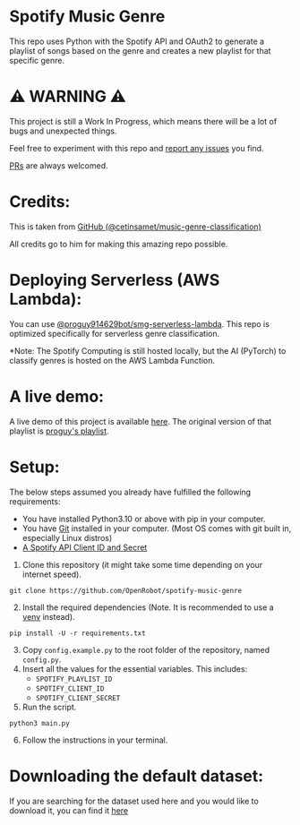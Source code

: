 # Spotify Music Genre
This repo uses Python with the Spotify API and OAuth2 to generate a playlist of songs based on the genre and creates a new playlist for that specific genre.

# ⚠️ WARNING ⚠️
This project is still a Work In Progress, which means there will be a lot of bugs and unexpected things.

Feel free to experiment with this repo and [report any issues](https://github.com/OpenRobot/spotify-music-genre/issues) you find.

[PRs](https://github.com/OpenRobot/spotify-music-genre/pulls) are always welcomed.

# Credits:
This is taken from [GitHub (@cetinsamet/music-genre-classification)](https://github.com/cetinsamet/music-genre-classification)

All credits go to him for making this amazing repo possible.

# Deploying Serverless (AWS Lambda):
You can use [@proguy914629bot/smg-serverless-lambda](https://github.com/proguy914629bot/smg-serverless-lambda). This repo is optimized specifically for serverless genre classification.

*Note: The Spotify Computing is still hosted locally, but the AI (PyTorch) to classify genres is hosted on the AWS Lambda Function.

# A live demo:
A live demo of this project is available [here](https://playlist.proguy914629.link/grouped). The original version of that playlist is [proguy's playlist](https://playlist.proguy914629.link/all).

# Setup:
The below steps assumed you already have fulfilled the following requirements:
- You have installed Python3.10 or above with pip in your computer. 
- You have [Git](https://git-scm.com/) installed in your computer. (Most OS comes with git built in, especially Linux distros)
- [A Spotify API Client ID and Secret](https://developer.spotify.com)

1. Clone this repository (it might take some time depending on your internet speed).
```shell
git clone https://github.com/OpenRobot/spotify-music-genre
```
2. Install the required dependencies (Note. It is recommended to use a [venv](https://docs.python.org/3/library/venv.html) instead).
```shell
pip install -U -r requirements.txt
```
3. Copy `config.example.py` to the root folder of the repository, named `config.py`.
4. Insert all the values for the essential variables. This includes:
    - `SPOTIFY_PLAYLIST_ID`
    - `SPOTIFY_CLIENT_ID`
    - `SPOTIFY_CLIENT_SECRET`
5. Run the script.
```shell
python3 main.py
```
6. Follow the instructions in your terminal.

# Downloading the default dataset:
If you are searching for the dataset used here and you would like to download it, you can find it [here](https://cdn.openrobot.xyz/gtzan-genre-collection.zip)
